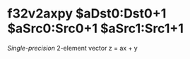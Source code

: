 # f32v2axpy $aDst0:Dst0+1 $aSrc0:Src0+1 $aSrc1:Src1+1

*Single-precision* 2-element vector z = ax + y
